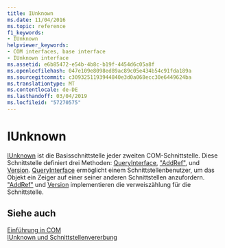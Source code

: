 ```yaml
---
title: IUnknown
ms.date: 11/04/2016
ms.topic: reference
f1_keywords:
- IUnknown
helpviewer_keywords:
- COM interfaces, base interface
- IUnknown interface
ms.assetid: e6b85472-e54b-4b8c-b19f-4454d6c05a8f
ms.openlocfilehash: 047e109e8098ed89ac89c05e434b54c91fda189a
ms.sourcegitcommit: c3093251193944840e3d0a068ecc30e6449624ba
ms.translationtype: MT
ms.contentlocale: de-DE
ms.lasthandoff: 03/04/2019
ms.locfileid: "57270575"
---
```

# <a name="iunknown"></a>IUnknown

[IUnknown](/windows/desktop/api/unknwn/nn-unknwn-iunknown) ist die Basisschnittstelle jeder zweiten COM-Schnittstelle.  Diese Schnittstelle definiert drei Methoden: [QueryInterface](/windows/desktop/api/unknwn/nf-unknwn-iunknown-queryinterface(q_)), ["AddRef"](/windows/desktop/api/unknwn/nf-unknwn-iunknown-addref), und [Version](/windows/desktop/api/unknwn/nf-unknwn-iunknown-release). [QueryInterface](/windows/desktop/api/unknwn/nf-unknwn-iunknown-queryinterface(q_)) ermöglicht einem Schnittstellenbenutzer, um das Objekt ein Zeiger auf einer seiner anderen Schnittstellen anzufordern. ["AddRef"](/windows/desktop/api/unknwn/nf-unknwn-iunknown-addref) und [Version](/windows/desktop/api/unknwn/nf-unknwn-iunknown-release) implementieren die verweiszählung für die Schnittstelle.

## <a name="see-also"></a>Siehe auch

[Einführung in COM](../atl/introduction-to-com.md)<br/>
[IUnknown und Schnittstellenvererbung](/windows/desktop/com/iunknown-and-interface-inheritance)
